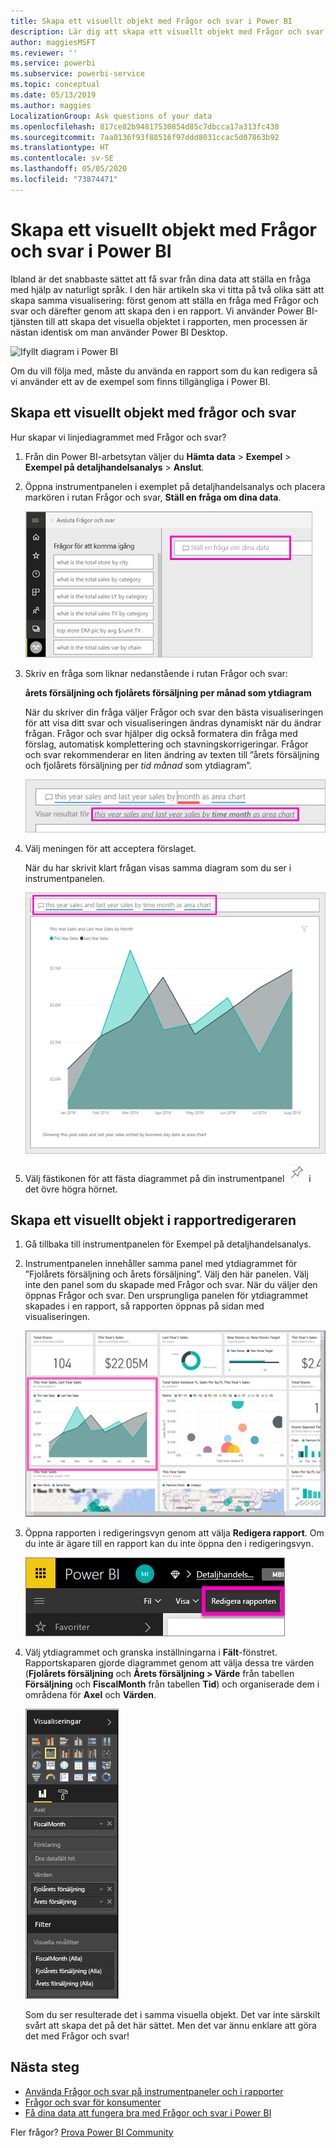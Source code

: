 ```yaml
---
title: Skapa ett visuellt objekt med Frågor och svar i Power BI
description: Lär dig att skapa ett visuellt objekt med Frågor och svar i Power BI-tjänsten, med hjälp av exemplet Detaljhandelsanalys
author: maggiesMSFT
ms.reviewer: ''
ms.service: powerbi
ms.subservice: powerbi-service
ms.topic: conceptual
ms.date: 05/13/2019
ms.author: maggies
LocalizationGroup: Ask questions of your data
ms.openlocfilehash: 817ce82b94817530854d85c7dbcca17a313fc438
ms.sourcegitcommit: 7aa0136f93f88516f97ddd8031ccac5d07863b92
ms.translationtype: HT
ms.contentlocale: sv-SE
ms.lasthandoff: 05/05/2020
ms.locfileid: "73874471"
---
```

# <a name="create-a-visual-with-power-bi-qa"></a>Skapa ett visuellt objekt med Frågor och svar i Power BI

Ibland är det snabbaste sättet att få svar från dina data att ställa en fråga med hjälp av naturligt språk.  I den här artikeln ska vi titta på två olika sätt att skapa samma visualisering: först genom att ställa en fråga med Frågor och svar och därefter genom att skapa den i en rapport. Vi använder Power BI-tjänsten till att skapa det visuella objektet i rapporten, men processen är nästan identisk om man använder Power BI Desktop.

![Ifyllt diagram i Power BI](media/power-bi-visualization-introduction-to-q-and-a/power-bi-qna-create-visual.png)

Om du vill följa med, måste du använda en rapport som du kan redigera så vi använder ett av de exempel som finns tillgängliga i Power BI.

## <a name="create-a-visual-with-qa"></a>Skapa ett visuellt objekt med frågor och svar

Hur skapar vi linjediagrammet med Frågor och svar?

1. Från din Power BI-arbetsytan väljer du **Hämta data** \> **Exempel** \> **Exempel på detaljhandelsanalys** > **Anslut**.

1. Öppna instrumentpanelen i exemplet på detaljhandelsanalys och placera markören i rutan Frågor och svar, **Ställ en fråga om dina data**.

    ![Placera markören i rutan Frågor och svar](media/power-bi-visualization-introduction-to-q-and-a/power-bi-qna-cursor-in-qna-box.png)

2. Skriv en fråga som liknar nedanstående i rutan Frågor och svar:
   
    **årets försäljning och fjolårets försäljning per månad som ytdiagram**
   
    När du skriver din fråga väljer Frågor och svar den bästa visualiseringen för att visa ditt svar och visualiseringen ändras dynamiskt när du ändrar frågan. Frågor och svar hjälper dig också formatera din fråga med förslag, automatisk komplettering och stavningskorrigeringar. Frågor och svar rekommenderar en liten ändring av texten till ”årets försäljning och fjolårets försäljning per *tid månad* som ytdiagram”.  

    ![Korrigerad formulering i Frågor och svar](media/power-bi-visualization-introduction-to-q-and-a/power-bi-qna-corrected-create-filled-chart.png)

4. Välj meningen för att acceptera förslaget. 
   
   När du har skrivit klart frågan visas samma diagram som du ser i instrumentpanelen.
   
   ![Ifyllt ytdiagram i Frågor och svar](media/power-bi-visualization-introduction-to-q-and-a/power-bi-qna-create-filled-chart.png)

4. Välj fästikonen för att fästa diagrammet på din instrumentpanel ![Fästikon](media/power-bi-visualization-introduction-to-q-and-a/pinnooutline.png) i det övre högra hörnet.

## <a name="create-a-visual-in-the-report-editor"></a>Skapa ett visuellt objekt i rapportredigeraren

1. Gå tillbaka till instrumentpanelen för Exempel på detaljhandelsanalys.
   
2. Instrumentpanelen innehåller samma panel med ytdiagrammet för ”Fjolårets försäljning och årets försäljning”.  Välj den här panelen. Välj inte den panel som du skapade med Frågor och svar. När du väljer den öppnas Frågor och svar. Den ursprungliga panelen för ytdiagrammet skapades i en rapport, så rapporten öppnas på sidan med visualiseringen.

    ![Instrumentpanelen för Exempel på detaljhandelsanalys](media/power-bi-visualization-introduction-to-q-and-a/power-bi-dashboard.png)

1. Öppna rapporten i redigeringsvyn genom att välja **Redigera rapport**.  Om du inte är ägare till en rapport kan du inte öppna den i redigeringsvyn.
   
    ![Knappen Redigera rapport](media/power-bi-visualization-introduction-to-q-and-a/power-bi-edit-report.png)
4. Välj ytdiagrammet och granska inställningarna i **Fält**-fönstret.  Rapportskaparen gjorde diagrammet genom att välja dessa tre värden (**Fjolårets försäljning** och **Årets försäljning > Värde** från tabellen **Försäljning** och **FiscalMonth** från tabellen **Tid**) och organiserade dem i områdena för **Axel** och **Värden**.
   
    ![Visualiseringsfönster](media/power-bi-visualization-introduction-to-q-and-a/gnatutorial_3-new.png)

    Som du ser resulterade det i samma visuella objekt. Det var inte särskilt svårt att skapa det på det här sättet. Men det var ännu enklare att göra det med Frågor och svar!

## <a name="next-steps"></a>Nästa steg

- [Använda Frågor och svar på instrumentpaneler och i rapporter](power-bi-tutorial-q-and-a.md)  
- [Frågor och svar för konsumenter](consumer/end-user-q-and-a.md)
- [Få dina data att fungera bra med Frågor och svar i Power BI](service-prepare-data-for-q-and-a.md)

Fler frågor? [Prova Power BI Community](https://community.powerbi.com/)

